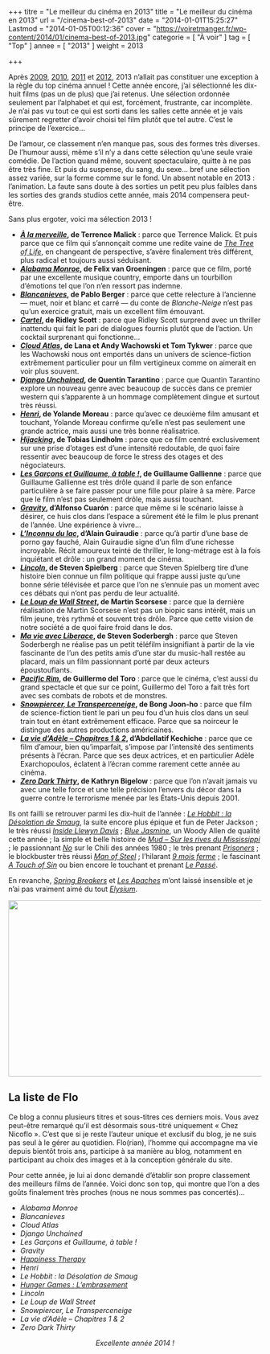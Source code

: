 +++
titre = "Le meilleur du cinéma en 2013"
title = "Le meilleur du cinéma en 2013"
url = "/cinema-best-of-2013"
date = "2014-01-01T15:25:27"
Lastmod = "2014-01-05T00:12:36"
cover = "https://voiretmanger.fr/wp-content/2014/01/cinema-best-of-2013.jpg"
categorie = [ "À voir" ]
tag = [ "Top" ]
annee = [ "2013" ]
weight = 2013

+++

<p>Après <a href="https://voiretmanger.fr/2009/12/26/cinema-the-very-best-of-2009/">2009</a>, <a href="https://voiretmanger.fr/2010/12/26/cinema-best-of-2010/">2010</a>, <a href="https://voiretmanger.fr/2011/12/31/cinema-best-of-2011/">2011</a> et <a href="https://voiretmanger.fr/cinema-best-of-2012/">2012</a>, 2013 n’allait pas constituer une exception à la règle du top cinéma annuel ! Cette année encore, j’ai sélectionné les dix-huit films (pas un de plus) que j’ai retenus. Une sélection ordonnée seulement par l’alphabet et qui est, forcément, frustrante, car incomplète. Je n’ai pas vu tout ce qui est sorti dans les salles cette année et je vais sûrement regretter d’avoir choisi tel film plutôt que tel autre. C’est le principe de l’exercice…</p>
<p>De l’amour, ce classement n’en manque pas, sous des formes très diverses. De l’humour aussi, même s’il n’y a dans cette sélection qu’une seule vraie comédie. De l’action quand même, souvent spectaculaire, quitte à ne pas être très fine. Et puis du suspense, du sang, du sexe… bref une sélection assez variée, sur la forme comme sur le fond. Un absent notable en 2013 : l’animation. La faute sans doute à des sorties un petit peu plus faibles dans les sorties des grands studios cette année, mais 2014 compensera peut-être.</p>
<p>Sans plus ergoter, voici ma sélection 2013 !</p>
<ul>
<li><strong><a title="À la merveille, Terrence Malick" href="https://voiretmanger.fr/a-la-merveille-malick/"><em>À la merveille</em></a>, de Terrence Malick</strong> : parce que Terrence Malick. Et puis parce que ce film qui s’annonçait comme une redite vaine de <a title="The Tree of Life, Terrence Malick (Palme d’or 2011)" href="https://voiretmanger.fr/tree-of-life-malick/"><em>The Tree of Life</em></a>, en changeant de perspective, s’avère finalement très différent, plus radical et toujours aussi séduisant.</li>
<li><strong><a title="Alabama Monroe, Felix van Groeningen" href="https://voiretmanger.fr/alabama-monroe-van-groeningen/"><em>Alabama Monroe</em></a>, de Felix van Groeningen</strong> : parce que ce film, porté par une excellente musique country, emporte dans un tourbillon d’émotions tel que l’on n’en ressort pas indemne.</li>
<li><strong><a title="Blancanieves, Pablo Berger" href="https://voiretmanger.fr/blancanieves-berger/"><em>Blancanieves</em></a>, de Pablo Berger</strong> : parce que cette relecture à l’ancienne — muet, noir et blanc et carré — du conte de <em>Blanche-Neige</em> n’est pas qu’un exercice gratuit, mais un excellent film émouvant.</li>
<li><strong><a title="Cartel, Ridley Scott" href="https://voiretmanger.fr/cartel-scott/"><em>Cartel</em></a>, de Ridley Scott</strong> : parce que Ridley Scott surprend avec un thriller inattendu qui fait le pari de dialogues fournis plutôt que de l’action. Un cocktail surprenant qui fonctionne…</li>
<li><strong><a title="Cloud Atlas, Lana et Andy Wachowski et Tom Tykwer" href="https://voiretmanger.fr/cloud-atlas-wachowski-tykwer/"><em>Cloud Atlas</em></a>, de Lana et Andy Wachowski et Tom Tykwer</strong> : parce que les Wachowski nous ont emportés dans un univers de science-fiction extrêmement particulier pour un film vertigineux comme on aimerait en voir plus souvent.</li>
<li><strong><a title="Django Unchained, Quentin Tarantino" href="https://voiretmanger.fr/django-unchained-tarantino/"><em>Django Unchained</em></a>, de Quentin Tarantino</strong> : parce que Quantin Tarantino explore un nouveau genre avec beaucoup de succès dans ce premier western qui s’apparente à un hommage complètement dingue et surtout très réussi.</li>
<li><strong><a title="Henri, Yolande Moreau" href="https://voiretmanger.fr/henri-moreau/"><em>Henri</em></a>, de Yolande Moreau</strong> : parce qu’avec ce deuxième film amusant et touchant, Yolande Moreau confirme qu’elle n’est pas seulement une grande actrice, mais aussi une très bonne réalisatrice.</li>
<li><strong><a title="Hijacking, Tobias Lindholm" href="https://voiretmanger.fr/hijacking-lindholm/"><em>Hijacking</em></a>, de Tobias Lindholm</strong> : parce que ce film centré exclusivement sur une prise d’otages est d’une intensité redoutable, de quoi faire ressentir avec beaucoup de force le stress des otages et des négociateurs.</li>
<li><strong><a title="Les Garçons et Guillaume, à table !, Guillaume Gallienne" href="https://voiretmanger.fr/garcons-guillaume-table-gallienne/"><em>Les Garçons et Guillaume, à table !</em></a>, de Guillaume Gallienne</strong> : parce que Guillaume Gallienne est très drôle quand il parle de son enfance particulière à se faire passer pour une fille pour plaire à sa mère. Parce que le film n’est pas seulement drôle, mais aussi touchant.</li>
<li><strong><a title="Gravity, Alfonso Cuarón" href="https://voiretmanger.fr/gravity-cuaron/"><em>Gravity</em></a>, d&rsquo;Alfonso Cuarón</strong> : parce que même si le scénario laisse à désirer, ce huis clos dans l’espace a sûrement été le film le plus prenant de l’année. Une expérience à vivre…</li>
<li><strong><a title="L’Inconnu du lac, Alain Guiraudie" href="https://voiretmanger.fr/l-inconnu-du-lac-guiraudie/"><em>L’Inconnu du lac</em></a>, d’Alain Guiraudie</strong> : parce qu’à partir d’une base de porno gay fauché, Alain Guiraudie signe d’un film d’une richesse incroyable. Récit amoureux teinté de thriller, le long-métrage est à la fois inquiétant et drôle : un grand moment de cinéma.</li>
<li><strong><a title="Lincoln, Steven Spielberg" href="https://voiretmanger.fr/lincoln-spielberg/"><em>Lincoln</em></a>, de Steven Spielberg</strong> : parce que Steven Spielberg tire d’une histoire bien connue un film politique qui frappe aussi juste qu’une bonne série télévisée et parce que l’on ne s’ennuie pas un moment avec ces débats qui n’ont pas perdu de leur actualité.</li>
<li><strong><a title="Le Loup de Wall Street, Martin Scorsese" href="https://voiretmanger.fr/loup-wall-street-scorsese/"><em>Le Loup de Wall Street</em></a>, de Martin Scorsese</strong> : parce que la dernière réalisation de Martin Scorsese n’est pas un biopic sans intérêt, mais un film jeune, très rythmé et souvent très drôle. Parce que cette vision de notre société a de quoi faire froid dans le dos.</li>
<li><strong><a title="Ma vie avec Liberace, Steven Soderbergh" href="https://voiretmanger.fr/ma-vie-avec-liberace-soderbergh/"><em>Ma vie avec Liberace</em></a>, de Steven Soderbergh</strong> : parce que Steven Soderbergh ne réalise pas un petit téléfilm insignifiant à partir de la vie fascinante de l’un des petits amis d’une star du music-hall restée au placard, mais un film passionnant porté par deux acteurs époustouflants.</li>
<li><strong><a title="Pacific Rim, Guillermo del Toro" href="https://voiretmanger.fr/pacific-rim-toro/"><em>Pacific Rim</em></a>, de Guillermo del Toro</strong> : parce que le cinéma, c’est aussi du grand spectacle et que sur ce point, Guillermo del Toro a fait très fort avec ses combats de robots et de monstres.</li>
<li><strong><a title="Snowpiercer, Le Transperceneige, Bong Joon-ho" href="https://voiretmanger.fr/snowpiercer-transperceneige-joon-ho/"><em>Snowpiercer, Le Transperceneige</em></a>, de Bong Joon-ho</strong> : parce que film de science-fiction tient le pari un peu fou d’un huis clos dans un seul train tout en étant extrêmement efficace. Parce que sa noirceur le distingue des autres productions américaines.</li>
<li><strong><a title="La vie d’Adèle – Chapitres 1 &amp; 2, Abdellatif Kechiche (Palme d’or 2013)" href="https://voiretmanger.fr/la-vie-adele-chapitres-1-2-kechiche/"><em>La vie d’Adèle – Chapitres 1 &amp; 2</em></a>, d’Abdellatif Kechiche</strong> : parce que ce film d’amour, bien qu’imparfait, s’impose par l’intensité des sentiments présents à l’écran. Parce que ses deux actrices, et en particulier Adèle Exarchopoulos, éclatent à l’écran comme rarement cette année au cinéma.</li>
<li><strong><a title="Zero Dark Thirty, Kathryn Bigelow" href="https://voiretmanger.fr/zero-dark-thirty-bigelow/"><em>Zero Dark Thirty</em></a>, de Kathryn Bigelow</strong> : parce que l’on n’avait jamais vu avec une telle force et une telle précision l’envers du décor dans la guerre contre le terrorisme menée par les États-Unis depuis 2001.</li>
</ul>
<p>Ils ont failli se retrouver parmi les dix-huit de l’année : <a title="Le Hobbit : la Désolation de Smaug, Peter Jackson" href="https://voiretmanger.fr/hobbit-desolation-smaug-jackson/"><em>Le Hobbit : la Désolation de Smaug</em></a>, la suite encore plus épique et fun de Peter Jackson ; le très réussi <a title="Inside Llewyn Davis, Joel et Ethan Coen" href="https://voiretmanger.fr/inside-llewyn-davis-coen/"><em>Inside Llewyn Davis</em></a> ; <a title="Blue Jasmine, Woody Allen" href="https://voiretmanger.fr/blue-jasmine-allen/"><em>Blue Jasmine</em></a>, un Woody Allen de qualité cette année ; la simple et belle histoire de <a title="Mud – Sur les rives du Mississippi, Jeff Nichols" href="https://voiretmanger.fr/mud-sur-les-rives-du-mississippi-nichols/"><em>Mud – Sur les rives du Mississippi</em></a> ; le passionnant <a title="No, Pablo Larraín" href="https://voiretmanger.fr/no-larrain/"><em>No</em></a> sur le Chili des années 1980 ; le très prenant <a title="Prisoners, Denis Villeneuve" href="https://voiretmanger.fr/prisoners-villeneuve/"><em>Prisoners</em></a> ; le blockbuster très réussi <a title="Man of Steel, Zack Snyder" href="https://voiretmanger.fr/man-of-steel-snyder/"><em>Man of Steel</em></a> ; l’hilarant <a title="9 mois ferme, Albert Dupontel" href="https://voiretmanger.fr/9-mois-ferme-dupontel/"><em>9 mois ferme</em></a> ; le fascinant <a title="A Touch of Sin, Jia Zhang-Ke" href="https://voiretmanger.fr/a-touch-of-sin-zhang-ke/"><em>A Touch of Sin</em></a> ou bien encore le touchant et prenant <a title="Le Passé, Asghar Farhadi" href="https://voiretmanger.fr/le-passe-farhadi/"><em>Le Passé</em></a>.</p>
<p>En revanche, <a title="Spring Breakers, Harmony Korine" href="https://voiretmanger.fr/spring-breakers-korine/"><em>Spring Breakers</em></a> et <a title="Les Apaches, Thierry de Peretti" href="https://voiretmanger.fr/les-apaches-peretti/"><em>Les Apaches</em></a> m’ont laissé insensible et je n’ai pas vraiment aimé du tout <a title="Elysium, Neill Blomkamp" href="https://voiretmanger.fr/elysium-blomkamp/"><em>Elysium</em></a>.</p>
<div style="text-align: center;"><img class="aligncenter" title="chez-nicoflo.jpg" alt="Chez nicoflo" src="https://voiretmanger.fr/wp-content/2014/01/chez-nicoflo.jpg" width="1500" height="351" /></div>
<h2>La liste de Flo</h2>
<p>Ce blog a connu plusieurs titres et sous-titres ces derniers mois. Vous avez peut-être remarqué qu’il est désormais sous-titré uniquement &laquo;&nbsp;Chez Nicoflo&nbsp;&raquo;. C’est que si je reste l’auteur unique et exclusif du blog, je ne suis pas seul à le gérer au quotidien. Flo(rian), l’homme qui accompagne ma vie depuis bientôt trois ans, participe à sa manière au blog, notamment en participant au choix des images et à la conception générale du site.</p>
<p>Pour cette année, je lui ai donc demandé d’établir son propre classement des meilleurs films de l’année. Voici donc son top, qui montre que l’on a des goûts finalement très proches (nous ne nous sommes pas concertés)…</p>
<ul>
<li><em>Alabama Monroe</em></li>
<li><em>Blancanieves</em></li>
<li><em>Cloud Atlas</em></li>
<li><em>Django Unchained</em></li>
<li><em>Les Garçons et Guillaume, à table !</em></li>
<li><em>Gravity</em></li>
<li><a title="Happiness Therapy, David O. Russell" href="https://voiretmanger.fr/happiness-therapy-russell/"><em>Happiness Therapy</em></a></li>
<li><em>Henri</em></li>
<li><em>Le Hobbit : la Désolation de Smaug</em></li>
<li><a title="Hunger Games : L’embrasement, Francis Lawrence" href="https://voiretmanger.fr/hunger-games-embrasement-lawrence/"><em>Hunger Games : L’embrasement</em></a></li>
<li><em>Lincoln</em></li>
<li><em>Le Loup de Wall Street</em></li>
<li><em>Snowpiercer, Le Transperceneige</em></li>
<li><em>La vie d’Adèle – Chapitres 1 &amp; 2</em></li>
<li><em>Zero Dark Thirty</em></li>
</ul>
<p style="text-align: center;"><em>Excellente année 2014 !</em></p>

